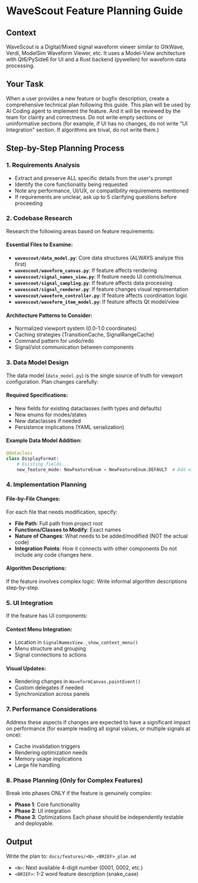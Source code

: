 # WaveScout Feature Planning Guide

## Context
WaveScout is a Digital/Mixed signal waveform viewer similar to GtkWave, Verdi, ModelSim Waveform Viewer, etc. It uses a Model-View architecture with Qt6/PySide6 for UI and a Rust backend (pywellen) for waveform data processing.

## Your Task
When a user provides a new feature or bugfix description, create a comprehensive technical plan following this guide. This plan will be used by AI Coding agent to implement the feature. And it will be reviewed by the team for clairity and correctness. Do not write empty sections or uninformative sections (for example, if UI has no changes, do not write "UI Integration" section. If algorithms are trival, do not write them.) 

## Step-by-Step Planning Process

### 1. Requirements Analysis
- Extract and preserve ALL specific details from the user's prompt
- Identify the core functionality being requested
- Note any performance, UI/UX, or compatibility requirements mentioned
- If requirements are unclear, ask up to 5 clarifying questions before proceeding

### 2. Codebase Research
Research the following areas based on feature requirements:

#### Essential Files to Examine:
- **`wavescout/data_model.py`**: Core data structures (ALWAYS analyze this first)
- **`wavescout/waveform_canvas.py`**: If feature affects rendering
- **`wavescout/signal_names_view.py`**: If feature needs UI controls/menus
- **`wavescout/signal_sampling.py`**: If feature affects data processing
- **`wavescout/signal_renderer.py`**: If feature changes visual representation
- **`wavescout/waveform_controller.py`**: If feature affects coordination logic
- **`wavescout/waveform_item_model.py`**: If feature affects Qt model/view

#### Architecture Patterns to Consider:
- Normalized viewport system (0.0-1.0 coordinates)
- Caching strategies (TransitionCache, SignalRangeCache)
- Command pattern for undo/redo
- Signal/slot communication between components

### 3. Data Model Design
The data model (`data_model.py`) is the single source of truth for viewport configuration. Plan changes carefully:

#### Required Specifications:
- New fields for existing dataclasses (with types and defaults)
- New enums for modes/states
- New dataclasses if needed
- Persistence implications (YAML serialization)

#### Example Data Model Addition:
```python
@dataclass
class DisplayFormat:
    # Existing fields...
    new_feature_mode: NewFeatureEnum = NewFeatureEnum.DEFAULT  # Add with default
```

### 4. Implementation Planning

#### File-by-File Changes:
For each file that needs modification, specify:
- **File Path**: Full path from project root
- **Functions/Classes to Modify**: Exact names
- **Nature of Changes**: What needs to be added/modified (NOT the actual code)
- **Integration Points**: How it connects with other components
Do not include any code changes here.

#### Algorithm Descriptions:
If the feature involves complex logic: Write informal algorithm descriptions step-by-step.

### 5. UI Integration
If the feature has UI components:

#### Context Menu Integration:
- Location in `SignalNamesView._show_context_menu()`
- Menu structure and grouping
- Signal connections to actions

#### Visual Updates:
- Rendering changes in `WaveformCanvas.paintEvent()`
- Custom delegates if needed
- Synchronization across panels

### 7. Performance Considerations
Address these aspects if changes are expected to have a significant impact on performance (for example reading all signal values, or multiple signals at once):
- Cache invalidation triggers
- Rendering optimization needs
- Memory usage implications
- Large file handling

### 8. Phase Planning (Only for Complex Features)
Break into phases ONLY if the feature is genuinely complex:
- **Phase 1**: Core functionality
- **Phase 2**: UI integration
- **Phase 3**: Optimizations
Each phase should be independently testable and deployable.

## Output
Write the plan to: `docs/features/<N>_<BRIEF>_plan.md`
- `<N>`: Next available 4-digit number (0001, 0002, etc.)
- `<BRIEF>`: 1-2 word feature description (snake_case)